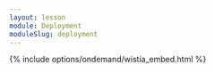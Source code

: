```yaml
---
layout: lesson
module: Deployment
moduleSlug: deployment
---
```


{% include options/ondemand/wistia_embed.html %}